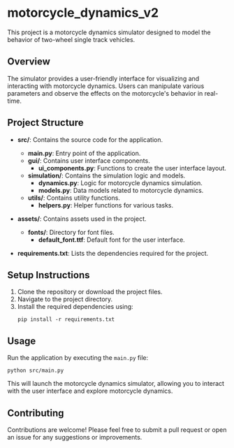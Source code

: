 # motorcycle_dynamics_v2
This project is a motorcycle dynamics simulator designed to model the behavior of two-wheel single track vehicles. 

## Overview
The simulator provides a user-friendly interface for visualizing and interacting with motorcycle dynamics. Users can manipulate various parameters and observe the effects on the motorcycle's behavior in real-time.

## Project Structure
- **src/**: Contains the source code for the application.
  - **main.py**: Entry point of the application.
  - **gui/**: Contains user interface components.
    - **ui_components.py**: Functions to create the user interface layout.
  - **simulation/**: Contains the simulation logic and models.
    - **dynamics.py**: Logic for motorcycle dynamics simulation.
    - **models.py**: Data models related to motorcycle dynamics.
  - **utils/**: Contains utility functions.
    - **helpers.py**: Helper functions for various tasks.

- **assets/**: Contains assets used in the project.
  - **fonts/**: Directory for font files.
    - **default_font.ttf**: Default font for the user interface.

- **requirements.txt**: Lists the dependencies required for the project.

## Setup Instructions
1. Clone the repository or download the project files.
2. Navigate to the project directory.
3. Install the required dependencies using:
   ```
   pip install -r requirements.txt
   ```

## Usage
Run the application by executing the `main.py` file:
```
python src/main.py
```
This will launch the motorcycle dynamics simulator, allowing you to interact with the user interface and explore motorcycle dynamics.

## Contributing
Contributions are welcome! Please feel free to submit a pull request or open an issue for any suggestions or improvements.